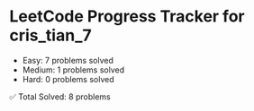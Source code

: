 # LeetCode Progress Tracker for cris_tian_7

- Easy: 7 problems solved
- Medium: 1 problems solved
- Hard: 0 problems solved

✅ Total Solved: 8 problems

